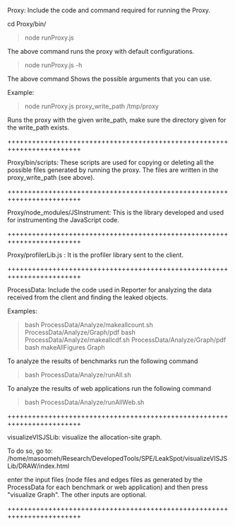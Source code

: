 Proxy: Include the code and command required for running the Proxy.

cd Proxy/bin/
> node runProxy.js

The above command runs the proxy with default configurations.

> node runProxy.js -h

The above command Shows the possible arguments that you can use.

Example:
> node runProxy.js proxy_write_path  /tmp/proxy  

Runs the proxy with the given write_path, make sure the directory given for the write_path exists.


++++++++++++++++++++++++++++++++++++++++++++++++++++++++++++++++++++++++

Proxy/bin/scripts:  These scripts are used for copying or deleting all the possible files generated by running the proxy. The files are written in the proxy_write_path (see above).

++++++++++++++++++++++++++++++++++++++++++++++++++++++++++++++++++++++++

Proxy/node_modules/JSInstrument:  This is the library developed and used for instrumenting the JavaScript code.

++++++++++++++++++++++++++++++++++++++++++++++++++++++++++++++++++++++++

Proxy/profilerLib.js : It is the profiler library sent to the client.

++++++++++++++++++++++++++++++++++++++++++++++++++++++++++++++++++++++++

ProcessData:  Include the code used in Reporter for analyzing the data
              received from the client and finding the leaked objects.

Examples:
> bash ProcessData/Analyze/makeallcount.sh  ProcessData/Analyze/Graph/pdf
> bash ProcessData/Analyze/makeallcdf.sh   ProcessData/Analyze/Graph/pdf
> bash makeAllFigures  Graph

To analyze the results of benchmarks run the following command
> bash ProcessData/Analyze/runAll.sh


To analyze the results of web applications run the following command
> bash ProcessData/Analyze/runAllWeb.sh

++++++++++++++++++++++++++++++++++++++++++++++++++++++++++++++++++++++++

visualizeVISJSLib: visualize the allocation-site graph.

To do so, go to:
/home/masoomeh/Research/DevelopedTools/SPE/LeakSpot/visualizeVISJSLib/DRAW/index.html

enter the input files (node files and edges files as generated by the ProcessData
for each benchmark or web application) and then press "visualize Graph". The other 
inputs are optional.

++++++++++++++++++++++++++++++++++++++++++++++++++++++++++++++++++++++++
